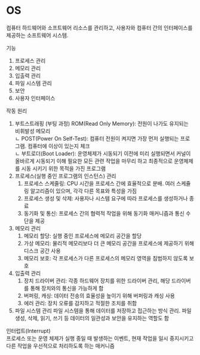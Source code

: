 # OS

컴퓨터 하드웨어와 소프트웨어 리소스를 관리하고, 사용자와 컴퓨터 간의 인터페이스를 제공하는 소프트웨어 시스템.

기능
1. 프로세스 관리
2. 메모리 관리
3. 입출력 관리
4. 파일 시스템 관리
5. 보안
6. 사용자 인터페이스

작동 원리
1. 부트스트래핑 (부팅 과정) 
   ROM(Read Only Memory): 전원이 나가도 유지되는 비휘발성 메모리   
      ㄴ POST(Power On Self-Test): 컴퓨터 전원이 켜지면 가장 먼저 실행되는 프로그램. 컴퓨터에 이상이 있는지 체크   
      ㄴ 부트로더(Boot Loader): 운영체제가 시동되기 이전에 미리 실행되면서 커널이 올바르게 시동되기 이해 필요한 모든 관련 작업을 마무리 하고 최종적으로 운영체제를 시동 시키기 위한 목적을 가진 프로그램   
2. 프로세스(실행 중인 프로그램의 인스턴스) 관리
   1. 프로세스 스케줄링: CPU 시간을 프로세스 간에 효율적으로 분배. 여러 스케쥴링 알고리즘이 있으며, 각각 다른 목표와 특성을 가짐
   2. 프로세스 생성 및 삭제: 사용자나 시스템 요구에 따라 프로세스를 생성하거나 종료
   3. 동기화 및 통신: 프로세스 간의 협력적 작업을 위해 동기화 매커니즘과 통신 수단을 제공
3. 메모리 관리
   1. 메모리 할당: 실행 중인 프로세스에 메모리 공간을 할당
   2. 가상 메모리: 물리적 메모리보다 더 큰 메모리 공간을 프로세스에 제공하기 위해 디스크 공간 사용
   3. 메모리 보호: 각 프로세스가 다른 프로세스의 메모리 영역을 침범하지 않도록 보호
4. 입출력 관리
   1. 장치 드라이버 관리: 각종 하드웨어 장치를 위한 드라이버 관리, 해당 드라이버를 통해 장치와의 통신을 가능하게 함
   2. 버퍼링, 캐싱: 데이터 전송의 효율성을 높이기 위해 버퍼링과 캐싱 사용
   3. 에러 관리: 장치 오류를 감지하고 적절한 조치를 취함
5. 파일 시스템 관리
   파일 시스템을 통해 데이터를 저장하고 접근하는 방식 관리. 파일 생성, 삭제, 읽기, 쓰기 등
   데이터의 일관성과 보안을 유지하는 역할도 함

인터럽트(Interrupt)   
프로세스 또는 운영 체제가 실행 중일 때 발생하는 이벤트, 현재 작업을 일시 중지시키고 다른 작업을 우선적으로 처리하도록 하는 매커니즘
